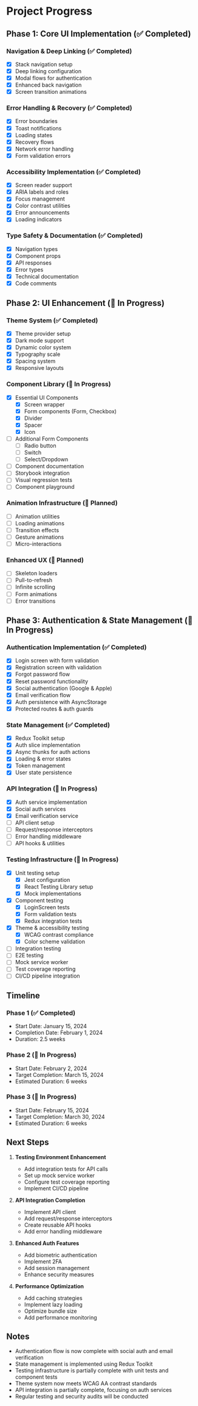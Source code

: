 # Project Progress

## Phase 1: Core UI Implementation (✅ Completed)

### Navigation & Deep Linking (✅ Completed)
- [x] Stack navigation setup
- [x] Deep linking configuration
- [x] Modal flows for authentication
- [x] Enhanced back navigation
- [x] Screen transition animations

### Error Handling & Recovery (✅ Completed)
- [x] Error boundaries
- [x] Toast notifications
- [x] Loading states
- [x] Recovery flows
- [x] Network error handling
- [x] Form validation errors

### Accessibility Implementation (✅ Completed)
- [x] Screen reader support
- [x] ARIA labels and roles
- [x] Focus management
- [x] Color contrast utilities
- [x] Error announcements
- [x] Loading indicators

### Type Safety & Documentation (✅ Completed)
- [x] Navigation types
- [x] Component props
- [x] API responses
- [x] Error types
- [x] Technical documentation
- [x] Code comments

## Phase 2: UI Enhancement (🚧 In Progress)

### Theme System (✅ Completed)
- [x] Theme provider setup
- [x] Dark mode support
- [x] Dynamic color system
- [x] Typography scale
- [x] Spacing system
- [x] Responsive layouts

### Component Library (🚧 In Progress)
- [x] Essential UI Components
  - [x] Screen wrapper
  - [x] Form components (Form, Checkbox)
  - [x] Divider
  - [x] Spacer
  - [x] Icon
- [ ] Additional Form Components
  - [ ] Radio button
  - [ ] Switch
  - [ ] Select/Dropdown
- [ ] Component documentation
- [ ] Storybook integration
- [ ] Visual regression tests
- [ ] Component playground

### Animation Infrastructure (📅 Planned)
- [ ] Animation utilities
- [ ] Loading animations
- [ ] Transition effects
- [ ] Gesture animations
- [ ] Micro-interactions

### Enhanced UX (📅 Planned)
- [ ] Skeleton loaders
- [ ] Pull-to-refresh
- [ ] Infinite scrolling
- [ ] Form animations
- [ ] Error transitions

## Phase 3: Authentication & State Management (🚧 In Progress)

### Authentication Implementation (✅ Completed)
- [x] Login screen with form validation
- [x] Registration screen with validation
- [x] Forgot password flow
- [x] Reset password functionality
- [x] Social authentication (Google & Apple)
- [x] Email verification flow
- [x] Auth persistence with AsyncStorage
- [x] Protected routes & auth guards

### State Management (✅ Completed)
- [x] Redux Toolkit setup
- [x] Auth slice implementation
- [x] Async thunks for auth actions
- [x] Loading & error states
- [x] Token management
- [x] User state persistence

### API Integration (🚧 In Progress)
- [x] Auth service implementation
- [x] Social auth services
- [x] Email verification service
- [ ] API client setup
- [ ] Request/response interceptors
- [ ] Error handling middleware
- [ ] API hooks & utilities

### Testing Infrastructure (🚧 In Progress)
- [x] Unit testing setup
  - [x] Jest configuration
  - [x] React Testing Library setup
  - [x] Mock implementations
- [x] Component testing
  - [x] LoginScreen tests
  - [x] Form validation tests
  - [x] Redux integration tests
- [x] Theme & accessibility testing
  - [x] WCAG contrast compliance
  - [x] Color scheme validation
- [ ] Integration testing
- [ ] E2E testing
- [ ] Mock service worker
- [ ] Test coverage reporting
- [ ] CI/CD pipeline integration

## Timeline

### Phase 1 (✅ Completed)
- Start Date: January 15, 2024
- Completion Date: February 1, 2024
- Duration: 2.5 weeks

### Phase 2 (🚧 In Progress)
- Start Date: February 2, 2024
- Target Completion: March 15, 2024
- Estimated Duration: 6 weeks

### Phase 3 (🚧 In Progress)
- Start Date: February 15, 2024
- Target Completion: March 30, 2024
- Estimated Duration: 6 weeks

## Next Steps

1. **Testing Environment Enhancement**
   - Add integration tests for API calls
   - Set up mock service worker
   - Configure test coverage reporting
   - Implement CI/CD pipeline

2. **API Integration Completion**
   - Implement API client
   - Add request/response interceptors
   - Create reusable API hooks
   - Add error handling middleware

3. **Enhanced Auth Features**
   - Add biometric authentication
   - Implement 2FA
   - Add session management
   - Enhance security measures

4. **Performance Optimization**
   - Add caching strategies
   - Implement lazy loading
   - Optimize bundle size
   - Add performance monitoring

## Notes

- Authentication flow is now complete with social auth and email verification
- State management is implemented using Redux Toolkit
- Testing infrastructure is partially complete with unit tests and component tests
- Theme system now meets WCAG AA contrast standards
- API integration is partially complete, focusing on auth services
- Regular testing and security audits will be conducted 